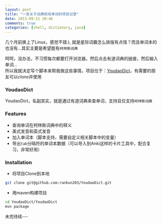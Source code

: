 ```yaml
---
layout: post
title: "一些关于词典和背单词的项目记录"
date: 2013-09-21 20:46
comments: true
categories: [shell, dictionary, java]
---
```

几个月前换上了Linux，感觉不错:), 就是星际词霸怎么排版有点怪？而且单词本的也没有…其实主要是希望能有`柯林斯词典`

呵呵，没办法，不习惯每次都要打开浏览器，然后点击有道词典的链接，然后输入单词…  
所以我就决定写个脚本来帮我做这些事情，项目位于：[YoudaoDict][]，有需要的朋友可以*clone*并使用

### YoudaoDict
YoudaoDict，名副其实，就是通过有道词典来查单词，支持且仅支持`柯林斯词典`
### Features
-  查询单词在柯林斯词典中的释义
-  美式发音和英式发音
-  加入单词本（脚本支持，需要自定义相关脚本中的变量）
-  导出`tab`分隔符的单词本数据（可以导入到Anki这样的卡片工具中，配合复习，非常好用）
<!--more-->
### Installation
-  将项目Clone到本地
```bash
git clone git@github.com:rankun203/YoudaoDict.git
```
-  用maven构建项目
```bash
cd YoudaoDict/YoudaoDict
mvn package
```
未完待续---


[YoudaoDict]: https://github.com/rankun203/YoudaoDict
